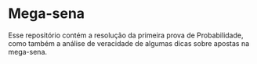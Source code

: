 # Mega-sena

Esse repositório contém a resolução da primeira prova de Probabilidade, como também a análise de veracidade de algumas dicas sobre apostas na mega-sena.
